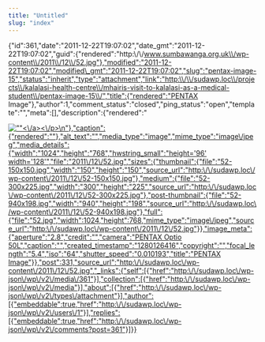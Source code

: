 ```yaml
---
title: "Untitled"
slug: "index"
---
```


{"id":361,"date":"2011-12-22T19:07:02","date\_gmt":"2011-12-22T19:07:02","guid":{"rendered":"http:\\/\\/www.sumbawanga.org.uk\\/wp-content\\/2011\\/12\\/52.jpg"},"modified":"2011-12-22T19:07:02","modified\_gmt":"2011-12-22T19:07:02","slug":"pentax-image-15","status":"inherit","type":"attachment","link":"http:\\/\\/sudawp.loc\\/projects\\/kalalasi-health-centre\\/mhairis-visit-to-kalalasi-as-a-medical-student\\/pentax-image-15\\/","title":{"rendered":"PENTAX Image"},"author":1,"comment\_status":"closed","ping\_status":"open","template":"","meta":\[\],"description":{"rendered":"

[![\"\"](\"http:\/\/sudawp.loc\/wp-content\/2011\/12\/52-300x225.jpg\")<\\/a><\\/p>\\n"},"caption":{"rendered":""},"alt\_text":"","media\_type":"image","mime\_type":"image\\/jpeg","media\_details":{"width":"1024","height":"768","hwstring\_small":"height='96' width='128'","file":"2011\\/12\\/52.jpg","sizes":{"thumbnail":{"file":"52-150x150.jpg","width":"150","height":"150","source\_url":"http:\\/\\/sudawp.loc\\/wp-content\\/2011\\/12\\/52-150x150.jpg"},"medium":{"file":"52-300x225.jpg","width":"300","height":"225","source\_url":"http:\\/\\/sudawp.loc\\/wp-content\\/2011\\/12\\/52-300x225.jpg"},"post-thumbnail":{"file":"52-940x198.jpg","width":"940","height":"198","source\_url":"http:\\/\\/sudawp.loc\\/wp-content\\/2011\\/12\\/52-940x198.jpg"},"full":{"file":"52.jpg","width":1024,"height":768,"mime\_type":"image\\/jpeg","source\_url":"http:\\/\\/sudawp.loc\\/wp-content\\/2011\\/12\\/52.jpg"}},"image\_meta":{"aperture":"2.8","credit":"","camera":"PENTAX Optio 50L","caption":"","created\_timestamp":"1280126416","copyright":"","focal\_length":"5.4","iso":"64","shutter\_speed":"0.010193","title":"PENTAX Image"}},"post":331,"source\_url":"http:\\/\\/sudawp.loc\\/wp-content\\/2011\\/12\\/52.jpg","\_links":{"self":\[{"href":"http:\\/\\/sudawp.loc\\/wp-json\\/wp\\/v2\\/media\\/361"}\],"collection":\[{"href":"http:\\/\\/sudawp.loc\\/wp-json\\/wp\\/v2\\/media"}\],"about":\[{"href":"http:\\/\\/sudawp.loc\\/wp-json\\/wp\\/v2\\/types\\/attachment"}\],"author":\[{"embeddable":true,"href":"http:\\/\\/sudawp.loc\\/wp-json\\/wp\\/v2\\/users\\/1"}\],"replies":\[{"embeddable":true,"href":"http:\\/\\/sudawp.loc\\/wp-json\\/wp\\/v2\\/comments?post=361"}\]}}](http:\/\/sudawp.loc\/wp-content\/2011\/12\/52.jpg)
